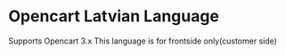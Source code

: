 # Opencart Latvian Language 
Supports Opencart 3.x
This language is for frontside only(customer side)
